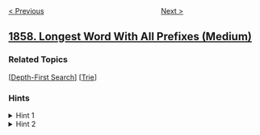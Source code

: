 <!--|This file generated by command(leetcode description); DO NOT EDIT.    |-->
<!--+----------------------------------------------------------------------+-->
<!--|@author    openset <openset.wang@gmail.com>                           |-->
<!--|@link      https://github.com/openset                                 |-->
<!--|@home      https://github.com/openset/leetcode                        |-->
<!--+----------------------------------------------------------------------+-->

[< Previous](../largest-color-value-in-a-directed-graph "Largest Color Value in a Directed Graph")
　　　　　　　　　　　　　　　　
[Next >](../sorting-the-sentence "Sorting the Sentence")

## [1858. Longest Word With All Prefixes (Medium)](https://leetcode.com/problems/longest-word-with-all-prefixes "包含所有前缀的最长单词")



### Related Topics
  [[Depth-First Search](../../tag/depth-first-search/README.md)]
  [[Trie](../../tag/trie/README.md)]

### Hints
<details>
<summary>Hint 1</summary>
Add all the words to a trie.
</details>

<details>
<summary>Hint 2</summary>
Check the longest path where all the nodes are words.
</details>
